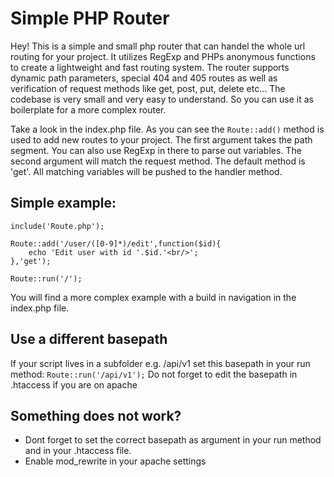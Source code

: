# Simple PHP Router

Hey! This is a simple and small php router that can handel the whole url routing for your project.
It utilizes RegExp and PHPs anonymous functions to create a lightweight and fast routing system.
The router supports dynamic path parameters, special 404 and 405 routes as well as verification of request methods like get, post, put, delete etc...
The codebase is very small and very easy to understand. So you can use it as boilerplate for a more complex router.

Take a look in the index.php file. As you can see the ```Route::add()``` method is used to add new routes to your project.
The first argument takes the path segment. You can also use RegExp in there to parse out variables.
The second argument will match the request method. The default method is 'get'.
All matching variables will be pushed to the handler method.

## Simple example:
```
include('Route.php');

Route::add('/user/([0-9]*)/edit',function($id){
	echo 'Edit user with id '.$id.'<br/>';
},'get');

Route::run('/');
```

You will find a more complex example with a build in navigation in the index.php file.

## Use a different basepath
If your script lives in a subfolder e.g. /api/v1 set this basepath in your run method:
```Route::run('/api/v1');```
Do not forget to edit the basepath in .htaccess if you are on apache

## Something does not work?
* Dont forget to set the correct basepath as argument in your run method and in your .htaccess file.
* Enable mod_rewrite in your apache settings
